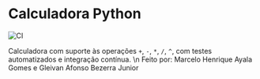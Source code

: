 # Calculadora Python

![CI](https://github.com/MarceloHAyala/calculadora-python/actions/workflows/python-app.yml/badge.svg)

Calculadora com suporte às operações `+`, `-`, `*`, `/`, `^`, com testes automatizados e integração contínua. \n
Feito por: Marcelo Henrique Ayala Gomes e Gleivan Afonso Bezerra Junior
